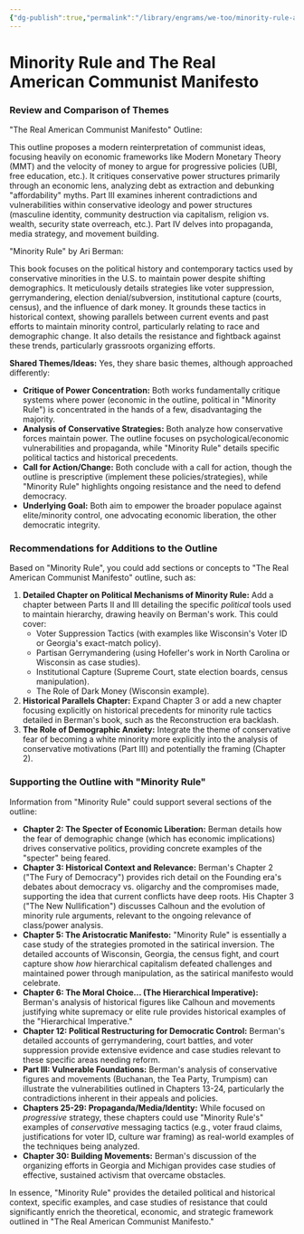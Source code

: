 ```yaml
---
{"dg-publish":true,"permalink":"/library/engrams/we-too/minority-rule-and-the-real-american-communist-manifesto/","tags":["DC/Apocalypse"]}
---
```


# Minority Rule and The Real American Communist Manifesto

### Review and Comparison of Themes

"The Real American Communist Manifesto" Outline:

This outline proposes a modern reinterpretation of communist ideas, focusing heavily on economic frameworks like Modern Monetary Theory (MMT) and the velocity of money to argue for progressive policies (UBI, free education, etc.). It critiques conservative power structures primarily through an economic lens, analyzing debt as extraction and debunking "affordability" myths. Part III examines inherent contradictions and vulnerabilities within conservative ideology and power structures (masculine identity, community destruction via capitalism, religion vs. wealth, security state overreach, etc.). Part IV delves into propaganda, media strategy, and movement building.

"Minority Rule" by Ari Berman:

This book focuses on the political history and contemporary tactics used by conservative minorities in the U.S. to maintain power despite shifting demographics. It meticulously details strategies like voter suppression, gerrymandering, election denial/subversion, institutional capture (courts, census), and the influence of dark money. It grounds these tactics in historical context, showing parallels between current events and past efforts to maintain minority control, particularly relating to race and demographic change. It also details the resistance and fightback against these trends, particularly grassroots organizing efforts.

**Shared Themes/Ideas:** Yes, they share basic themes, although approached differently:

- **Critique of Power Concentration:** Both works fundamentally critique systems where power (economic in the outline, political in "Minority Rule") is concentrated in the hands of a few, disadvantaging the majority.
- **Analysis of Conservative Strategies:** Both analyze how conservative forces maintain power. The outline focuses on psychological/economic vulnerabilities and propaganda, while "Minority Rule" details specific political tactics and historical precedents.
- **Call for Action/Change:** Both conclude with a call for action, though the outline is prescriptive (implement these policies/strategies), while "Minority Rule" highlights ongoing resistance and the need to defend democracy.
- **Underlying Goal:** Both aim to empower the broader populace against elite/minority control, one advocating economic liberation, the other democratic integrity.

### Recommendations for Additions to the Outline

Based on "Minority Rule", you could add sections or concepts to "The Real American Communist Manifesto" outline, such as:

1. **Detailed Chapter on Political Mechanisms of Minority Rule:** Add a chapter between Parts II and III detailing the specific _political_ tools used to maintain hierarchy, drawing heavily on Berman's work. This could cover:
    - Voter Suppression Tactics (with examples like Wisconsin's Voter ID or Georgia's exact-match policy).
    - Partisan Gerrymandering (using Hofeller's work in North Carolina or Wisconsin as case studies).
    - Institutional Capture (Supreme Court, state election boards, census manipulation).
    - The Role of Dark Money (Wisconsin example).
2. **Historical Parallels Chapter:** Expand Chapter 3 or add a new chapter focusing explicitly on historical precedents for minority rule tactics detailed in Berman's book, such as the Reconstruction era backlash.
3. **The Role of Demographic Anxiety:** Integrate the theme of conservative fear of becoming a white minority more explicitly into the analysis of conservative motivations (Part III) and potentially the framing (Chapter 2).

### Supporting the Outline with "Minority Rule"

Information from "Minority Rule" could support several sections of the outline:

- **Chapter 2: The Specter of Economic Liberation:** Berman details how the fear of demographic change (which has economic implications) drives conservative politics, providing concrete examples of the "specter" being feared.
- **Chapter 3: Historical Context and Relevance:** Berman's Chapter 2 ("The Fury of Democracy") provides rich detail on the Founding era's debates about democracy vs. oligarchy and the compromises made, supporting the idea that current conflicts have deep roots. His Chapter 3 ("The New Nullification") discusses Calhoun and the evolution of minority rule arguments, relevant to the ongoing relevance of class/power analysis.
- **Chapter 5: The Aristocratic Manifesto:** "Minority Rule" is essentially a case study of the strategies promoted in the satirical inversion. The detailed accounts of Wisconsin, Georgia, the census fight, and court capture show _how_ hierarchical capitalism defeated challenges and maintained power through manipulation, as the satirical manifesto would celebrate.
- **Chapter 6: The Moral Choice... (The Hierarchical Imperative):** Berman's analysis of historical figures like Calhoun and movements justifying white supremacy or elite rule provides historical examples of the "Hierarchical Imperative."
- **Chapter 12: Political Restructuring for Democratic Control:** Berman's detailed accounts of gerrymandering, court battles, and voter suppression provide extensive evidence and case studies relevant to these specific areas needing reform.
- **Part III: Vulnerable Foundations:** Berman's analysis of conservative figures and movements (Buchanan, the Tea Party, Trumpism) can illustrate the vulnerabilities outlined in Chapters 13-24, particularly the contradictions inherent in their appeals and policies.
- **Chapters 25-29: Propaganda/Media/Identity:** While focused on _progressive_ strategy, these chapters could use "Minority Rule's" examples of _conservative_ messaging tactics (e.g., voter fraud claims, justifications for voter ID, culture war framing) as real-world examples of the techniques being analyzed.
- **Chapter 30: Building Movements:** Berman's discussion of the organizing efforts in Georgia and Michigan provides case studies of effective, sustained activism that overcame obstacles.

In essence, "Minority Rule" provides the detailed political and historical context, specific examples, and case studies of resistance that could significantly enrich the theoretical, economic, and strategic framework outlined in "The Real American Communist Manifesto."
